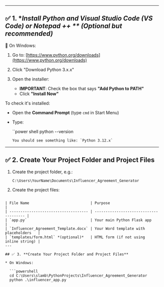 
---

## ✅ 1. **Install Python and Visual Studio Code (VS Code) or Notepad ++ ** *(Optional but recommended)**

🔹 On Windows:

1. Go to: [https://www.python.org/downloads](https://www.python.org/downloads)
2. Click "Download Python 3.x.x"
3. Open the installer:

   * **IMPORTANT**: Check the box that says **"Add Python to PATH"**
   * Click **"Install Now"**

To check it's installed:

* Open the **Command Prompt** (type `cmd` in Start Menu)
* Type:

  ``power shell
  python --version
  ```
  You should see something like: `Python 3.12.x`
---

## ✅ 2. **Create Your Project Folder and Project Files**

1. Create the project folder, e.g.:

   ```
   C:\Users\YourName\Documents\Influencer_Agreement_Generator

2. Create the project files:

```

| File Name                            | Purpose                                |
| ------------------------------------ | -------------------------------------- |
| `app.py`                             | Your main Python Flask app             |
| `Influencer_Agreement_Template.docx` | Your Word template with placeholders   |
| `templates/form.html` *(optional)*   | HTML form (if not using inline string) |
---

## ✅ 3. **Create Your Project Folder and Project Files**

* On Windows:

  ```powershell
  cd C:\Users\slamb\PythonProjects\Influencer_Agreement_Generator
  python .\influencer_app.py

